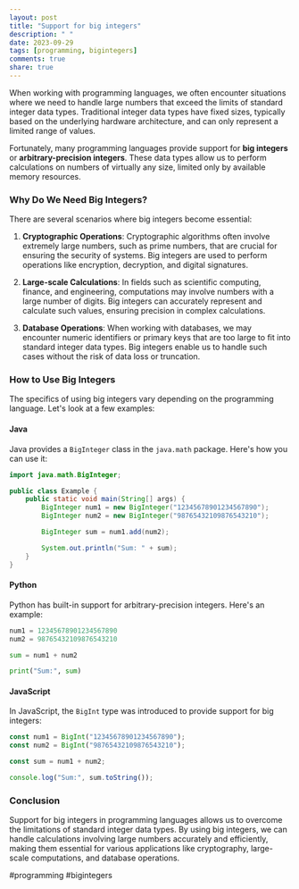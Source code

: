 ```yaml
---
layout: post
title: "Support for big integers"
description: " "
date: 2023-09-29
tags: [programming, bigintegers]
comments: true
share: true
---
```


When working with programming languages, we often encounter situations where we need to handle large numbers that exceed the limits of standard integer data types. Traditional integer data types have fixed sizes, typically based on the underlying hardware architecture, and can only represent a limited range of values.

Fortunately, many programming languages provide support for **big integers** or **arbitrary-precision integers**. These data types allow us to perform calculations on numbers of virtually any size, limited only by available memory resources.

### Why Do We Need Big Integers?

There are several scenarios where big integers become essential:

1. **Cryptographic Operations**: Cryptographic algorithms often involve extremely large numbers, such as prime numbers, that are crucial for ensuring the security of systems. Big integers are used to perform operations like encryption, decryption, and digital signatures.

2. **Large-scale Calculations**: In fields such as scientific computing, finance, and engineering, computations may involve numbers with a large number of digits. Big integers can accurately represent and calculate such values, ensuring precision in complex calculations.

3. **Database Operations**: When working with databases, we may encounter numeric identifiers or primary keys that are too large to fit into standard integer data types. Big integers enable us to handle such cases without the risk of data loss or truncation.

### How to Use Big Integers

The specifics of using big integers vary depending on the programming language. Let's look at a few examples:

#### Java

Java provides a `BigInteger` class in the `java.math` package. Here's how you can use it:

```java
import java.math.BigInteger;

public class Example {
    public static void main(String[] args) {
        BigInteger num1 = new BigInteger("12345678901234567890");
        BigInteger num2 = new BigInteger("98765432109876543210");

        BigInteger sum = num1.add(num2);

        System.out.println("Sum: " + sum);
    }
}
```

#### Python

Python has built-in support for arbitrary-precision integers. Here's an example:

```python
num1 = 12345678901234567890
num2 = 98765432109876543210

sum = num1 + num2

print("Sum:", sum)
```

#### JavaScript

In JavaScript, the `BigInt` type was introduced to provide support for big integers:

```javascript
const num1 = BigInt("12345678901234567890");
const num2 = BigInt("98765432109876543210");

const sum = num1 + num2;

console.log("Sum:", sum.toString());
```

### Conclusion

Support for big integers in programming languages allows us to overcome the limitations of standard integer data types. By using big integers, we can handle calculations involving large numbers accurately and efficiently, making them essential for various applications like cryptography, large-scale computations, and database operations.

#programming #bigintegers